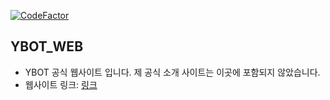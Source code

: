 [![CodeFactor](https://www.codefactor.io/repository/github/team-developer-space/ybot_web/badge)](https://www.codefactor.io/repository/github/team-developer-space/ybot_web)
## YBOT_WEB
- YBOT 공식 웹사이트 입니다. 제 공식 소개 사이트는 이곳에 포함되지 않았습니다.
- 웹사이트 링크: [링크](http://yhs.kr/YBOT/)
